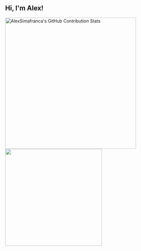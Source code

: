 ## Hi, I'm Alex!

<img align="left" width="420px" alt="AlexSimafranca's GitHub Contribution Stats" src="https://github-readme-stats-sigma-three-28.vercel.app/api?username=AlexSimafranca&count_private=true&show_icons=true&show=reviews&hide=stars,issues&hide_rank=true" />
<img align="left" width="310px" lt="AlexSimafranca's GitHub Language Stats" src="https://github-readme-stats-sigma-three-28.vercel.app/api/top-langs/?username=AlexSimafranca&count_private=true&layout=compact&langs_count=8" />

<!--
**AlexSimafranca/alexsimafranca** is a ✨ _special_ ✨ repository because its `README.md` (this file) appears on your GitHub profile.

Here are some ideas to get you started:

- 🔭 I’m currently working on ...
- 🌱 I’m currently learning ...
- 👯 I’m looking to collaborate on ...
- 🤔 I’m looking for help with ...
- 💬 Ask me about ...
- 📫 How to reach me: ...
- 😄 Pronouns: ...
- ⚡ Fun fact: ...
-->
